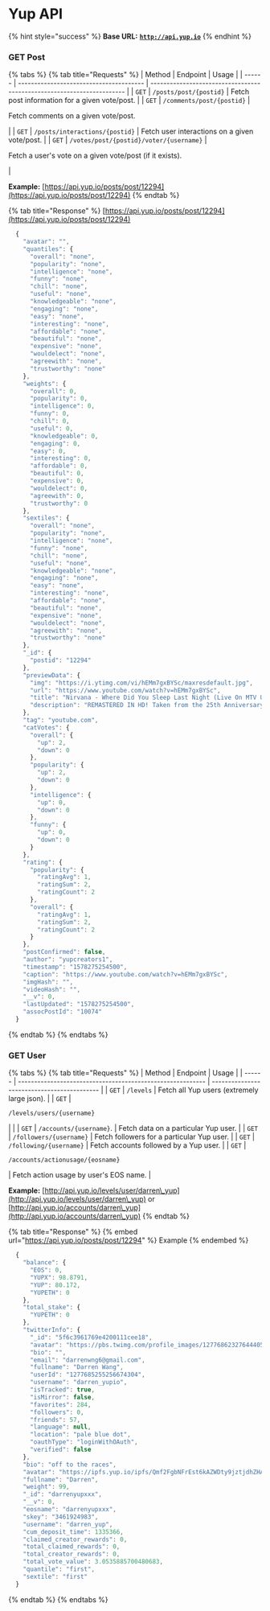 # Yup API

{% hint style="success" %}
**Base URL:** [**`http://api.yup.io`**](http://api.yup.io/)
{% endhint %}

### GET Post&#x20;

{% tabs %}
{% tab title="Requests" %}
| Method | Endpoint                                | Usage                                                                  |
| ------ | --------------------------------------- | ---------------------------------------------------------------------- |
| `GET`  | `/posts/post/{postid}`                  | Fetch post information for a given vote/post.                          |
| `GET`  | `/comments/post/{postid}`               | <p>Fetch comments on a given vote/post.</p><p></p>                     |
| `GET`  | `/posts/interactions/{postid}`          | Fetch user interactions on a given vote/post.                          |
| `GET`  | `/votes/post/{postid}/voter/{username}` | <p></p><p>Fetch a user's vote on a given vote/post (if it exists).</p> |

**Example:** [https://api.yup.io/posts/post/12294](https://api.yup.io/posts/post/12294)
{% endtab %}

{% tab title="Response" %}
[https://api.yup.io/posts/post/12294](https://api.yup.io/posts/post/12294)

```javascript
  {
    "avatar": "",
    "quantiles": {
      "overall": "none",
      "popularity": "none",
      "intelligence": "none",
      "funny": "none",
      "chill": "none",
      "useful": "none",
      "knowledgeable": "none",
      "engaging": "none",
      "easy": "none",
      "interesting": "none",
      "affordable": "none",
      "beautiful": "none",
      "expensive": "none",
      "wouldelect": "none",
      "agreewith": "none",
      "trustworthy": "none"
    },
    "weights": {
      "overall": 0,
      "popularity": 0,
      "intelligence": 0,
      "funny": 0,
      "chill": 0,
      "useful": 0,
      "knowledgeable": 0,
      "engaging": 0,
      "easy": 0,
      "interesting": 0,
      "affordable": 0,
      "beautiful": 0,
      "expensive": 0,
      "wouldelect": 0,
      "agreewith": 0,
      "trustworthy": 0
    },
    "sextiles": {
      "overall": "none",
      "popularity": "none",
      "intelligence": "none",
      "funny": "none",
      "chill": "none",
      "useful": "none",
      "knowledgeable": "none",
      "engaging": "none",
      "easy": "none",
      "interesting": "none",
      "affordable": "none",
      "beautiful": "none",
      "expensive": "none",
      "wouldelect": "none",
      "agreewith": "none",
      "trustworthy": "none"
    },
    "_id": {
      "postid": "12294"
    },
    "previewData": {
      "img": "https://i.ytimg.com/vi/hEMm7gxBYSc/maxresdefault.jpg",
      "url": "https://www.youtube.com/watch?v=hEMm7gxBYSc",
      "title": "Nirvana - Where Did You Sleep Last Night (Live On MTV Unplugged Unedited)",
      "description": "REMASTERED IN HD! Taken from the 25th Anniversary Editions of Nirvana – MTV Unplugged in New York Order Now: https://Nirvana.lnk.to/Unplugged25 #Nirvana #Whe..."
    },
    "tag": "youtube.com",
    "catVotes": {
      "overall": {
        "up": 2,
        "down": 0
      },
      "popularity": {
        "up": 2,
        "down": 0
      },
      "intelligence": {
        "up": 0,
        "down": 0
      },
      "funny": {
        "up": 0,
        "down": 0
      }
    },
    "rating": {
      "popularity": {
        "ratingAvg": 1,
        "ratingSum": 2,
        "ratingCount": 2
      },
      "overall": {
        "ratingAvg": 1,
        "ratingSum": 2,
        "ratingCount": 2
      }
    },
    "postConfirmed": false,
    "author": "yupcreators1",
    "timestamp": "1578275254500",
    "caption": "https://www.youtube.com/watch?v=hEMm7gxBYSc",
    "imgHash": "",
    "videoHash": "",
    "__v": 0,
    "lastUpdated": "1578275254500",
    "assocPostId": "10074"
  }
```
{% endtab %}
{% endtabs %}

### GET User&#x20;

{% tabs %}
{% tab title="Requests" %}
| Method | Endpoint                                                   | Usage                                       |
| ------ | ---------------------------------------------------------- | ------------------------------------------- |
| `GET`  | `/levels`                                                  | Fetch all Yup users (extremely large json). |
| `GET`  | <p><code>/levels/users/{username}</code></p><p></p>        |                                             |
| `GET`  | `/accounts/{username}`.                                    | Fetch data on a particular Yup user.        |
| `GET`  | `/followers/{username}`                                    | Fetch followers for a particular Yup user.  |
| `GET`  | `/following/{username}`                                    | Fetch accounts followed by a Yup user.      |
| `GET`  | <p><code>/accounts/actionusage/{eosname}</code></p><p></p> | Fetch action usage by user's EOS name.      |

**Example:** [http://api.yup.io/levels/user/darren\_yup](http://api.yup.io/levels/user/darren\_yup) or [http://api.yup.io/accounts/darren\_yup](http://api.yup.io/accounts/darren\_yup)
{% endtab %}

{% tab title="Response" %}
{% embed url="https://api.yup.io/posts/post/12294" %}
Example
{% endembed %}

```javascript
  {
    "balance": {
      "EOS": 0,
      "YUPX": 98.8791,
      "YUP": 80.172,
      "YUPETH": 0
    },
    "total_stake": {
      "YUPETH": 0
    },
    "twitterInfo": {
      "_id": "5f6c3961769e4200111cee18",
      "avatar": "https://pbs.twimg.com/profile_images/1277686232764440576/3trk6EFd.jpg",
      "bio": "",
      "email": "darrenwng6@gmail.com",
      "fullname": "Darren Wang",
      "userId": "1277685255256674304",
      "username": "darren_yupio",
      "isTracked": true,
      "isMirror": false,
      "favorites": 284,
      "followers": 0,
      "friends": 57,
      "language": null,
      "location": "pale blue dot",
      "oauthType": "loginWithOAuth",
      "verified": false
    },
    "bio": "off to the races",
    "avatar": "https://ipfs.yup.io/ipfs/Qmf2FgbNFrEst6kAZWDty9jztjdhZHAtMwqExvwWAiWVn1",
    "fullname": "Darren",
    "weight": 99,
    "_id": "darrenyupxxx",
    "__v": 0,
    "eosname": "darrenyupxxx",
    "skey": "3461924983",
    "username": "darren_yup",
    "cum_deposit_time": 1335366,
    "claimed_creator_rewards": 0,
    "total_claimed_rewards": 0,
    "total_creator_rewards": 0,
    "total_vote_value": 3.0535885700480683,
    "quantile": "first",
    "sextile": "first"
  }
```
{% endtab %}
{% endtabs %}


